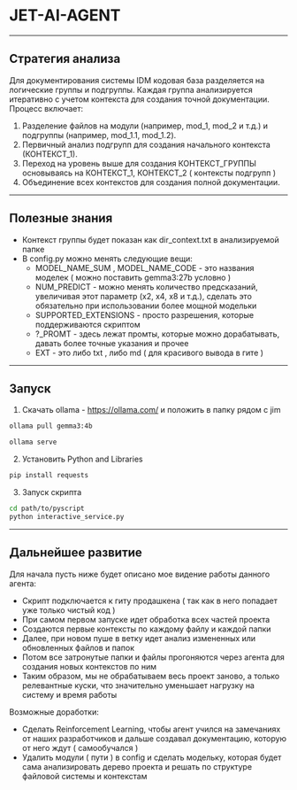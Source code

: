 # JET-AI-AGENT

---

## Стратегия анализа

Для документирования системы IDM кодовая база разделяется на логические группы и подгруппы. Каждая группа анализируется итеративно с учетом контекста для создания точной документации. Процесс включает:

1. Разделение файлов на модули (например, mod_1, mod_2 и т.д.) и подгруппы (например, mod_1.1, mod_1.2).
2. Первичный анализ подгрупп для создания начального контекста (КОНТЕКСТ_1).
3. Переход на уровень выше для создания КОНТЕКСТ_ГРУППЫ основываясь на КОНТЕКСТ_1, КОНТЕКСТ_2 ( контексты подгрупп )
4. Объединение всех контекстов для создания полной документации.

---

## Полезные знания

- Контекст группы будет показан как dir_context.txt в анализируемой папке
- В config.py можно менять следующие вещи:
  - MODEL_NAME_SUM , MODEL_NAME_CODE - это названия моделек ( можно поставить gemma3:27b условно )
  - NUM_PREDICT - можно менять количество предсказаний, увеличивая этот параметр (x2, x4, x8 и т.д.), сделать это обязательно при использовании более мощной модельки
  - SUPPORTED_EXTENSIONS - просто разрешения, которые поддерживаются скриптом
  - ?_PROMT - здесь лежат промты, которые можно дорабатывать, давать более точные указания и прочее
  - EXT - это либо txt , либо md ( для красивого вывода в гите )
    
---

## Запуск

1. Скачать ollama - https://ollama.com/ и положить в папку рядом с jim


```bash
ollama pull gemma3:4b
```

```bash
ollama serve
```

2. Установить Python and Libraries

```bash
pip install requests
```

3. Запуск скрипта

```bash
cd path/to/pyscript
python interactive_service.py
```


---

## Дальнейшее развитие 


Для начала пусть ниже будет описано мое видение работы данного агента:
  - Скрипт подключается к гиту продашкена ( так как в него попадает уже только чистый код )
  - При самом первом запуске идет обработка всех частей проекта
  - Создаются первые контексты по каждому файлу и каждой папки
  - Далее, при новом пуше в ветку идет анализ измененных или обновленных файлов и папок
  - Потом все затронутые папки и файлы прогоняются через агента для создания новых контекстов по ним
  - Таким образом, мы не обрабатываем весь проект заново, а только релевантные куски, что значительно уменьшает нагрузку на систему и время работы
  
Возможные доработки:
  - Сделать Reinforcement Learning, чтобы агент учился на замечаниях от наших разработчиков и дальше создавал документацию, которую от него ждут ( самообучался )
  - Удалить модули ( пути ) в config и сделать модельку, которая будет сама анализировать дерево проекта и решать по структуре файловой системы и контекстам 